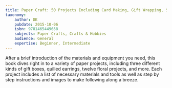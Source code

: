 ```yaml
---
title: Paper Craft: 50 Projects Including Card Making, Gift Wrapping, Scrapbooking, and Beautiful Paper Flowers
taxonomy:
	author: DK
	pubdate: 2015-10-06
	isbn: 9781465449658
	subjects: Paper Crafts, Crafts & Hobbies
	audience: General
	expertise: Beginner, Intermediate
---
```

After a brief introduction of the materials and equipment you need, this book dives right in to a variety of paper projects, including three different kinds of gift boxes, quilled earrings, twelve floral projects, and more.  Each project includes a list of necessary materials and tools as well as step by step instructions and images to make following along a breeze.